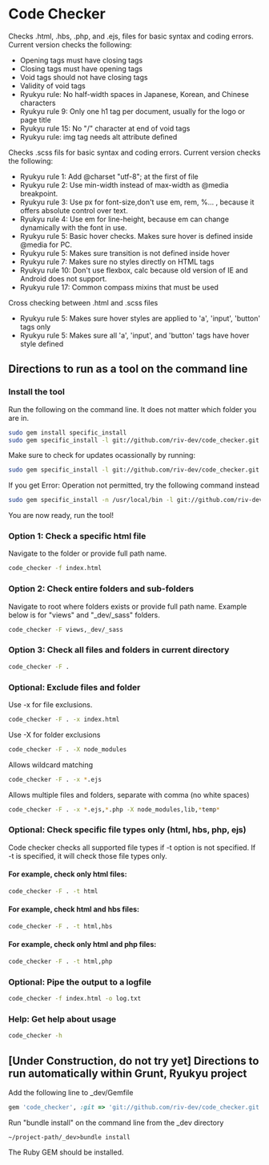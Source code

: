 # Code Checker
Checks .html, .hbs, .php, and .ejs, files for basic syntax and coding errors.  Current version checks the following:
- Opening tags must have closing tags
- Closing tags must have opening tags
- Void tags should not have closing tags
- Validity of void tags
- Ryukyu rule: No half-width spaces in Japanese, Korean, and Chinese characters
- Ryukyu rule 9: Only one h1 tag per document, usually for the logo or page title
- Ryukyu rule 15: No "/" character at end of void tags
- Ryukyu rule: img tag needs alt attribute defined

Checks .scss fils for basic syntax and coding errors.  Current version checks the following:
- Ryukyu rule 1: Add @charset "utf-8"; at the first of file
- Ryukyu rule 2: Use min-width instead of max-width as @media breakpoint.
- Ryukyu rule 3: Use px for font-size,don't use em, rem, %... , because it offers absolute control over text.
- Ryukyu rule 4: Use em for line-height, because em can change dynamically with the font in use.
- Ryukyu rule 5: Basic hover checks.  Makes sure hover is defined inside @media for PC.
- Ryukyu rule 5: Makes sure transition is not defined inside hover
- Ryukyu rule 7: Makes sure no styles directly on HTML tags
- Ryukyu rule 10: Don't use flexbox, calc because old version of IE and Android does not support.
- Ryukyu rule 17: Common compass mixins that must be used

Cross checking between .html and .scss files
- Ryukyu rule 5: Makes sure hover styles are applied to 'a', 'input', 'button' tags only
- Ryukyu rule 5: Makes sure all 'a', 'input', and 'button' tags have hover style defined

## Directions to run as a tool on the command line
### Install the tool
Run the following on the command line.  It does not matter which folder you are in.
```bash
sudo gem install specific_install
sudo gem specific_install -l git://github.com/riv-dev/code_checker.git
```

Make sure to check for updates ocassionally by running:
```bash
sudo gem specific_install -l git://github.com/riv-dev/code_checker.git
```

If you get Error: Operation not permitted, try the following command instead
```bash
sudo gem specific_install -n /usr/local/bin -l git://github.com/riv-dev/code_checker.git
```

You are now ready, run the tool!

###  Option 1: Check a specific html file
Navigate to the folder or provide full path name.
```bash
code_checker -f index.html
```

### Option 2: Check entire folders and sub-folders
Navigate to root where folders exists or provide full path name. Example below is for "views" and "_dev/_sass" folders.
```bash
code_checker -F views,_dev/_sass
```

### Option 3: Check all files and folders in current directory
```bash
code_checker -F .
```

### Optional: Exclude files and folder
Use -x for file exclusions.
```bash
code_checker -F . -x index.html
```

Use -X for folder exclusions
```bash
code_checker -F . -X node_modules
```

Allows wildcard matching
```bash
code_checker -F . -x *.ejs
```

Allows multiple files and folders, separate with comma (no white spaces)
```bash
code_checker -F . -x *.ejs,*.php -X node_modules,lib,*temp*
```

### Optional: Check specific file types only (html, hbs, php, ejs)
Code checker checks all supported file types if -t option is not specified.
If -t is specified, it will check those file types only.

#### For example, check only html files:
```bash
code_checker -F . -t html
```

#### For example, check html and hbs files:
```bash
code_checker -F . -t html,hbs
```

#### For example, check only html and php files:
```bash
code_checker -F . -t html,php
```

### Optional: Pipe the output to a logfile
```bash
code_checker -f index.html -o log.txt
```

### Help: Get help about usage
```bash
code_checker -h
```

## [Under Construction, do not try yet] Directions to run automatically within Grunt, Ryukyu project
Add the following line to _dev/Gemfile
```ruby
gem 'code_checker', :git => 'git://github.com/riv-dev/code_checker.git'
```

Run "bundle install" on the command line from the _dev directory
```
~/project-path/_dev>bundle install
```

The Ruby GEM should be installed.
